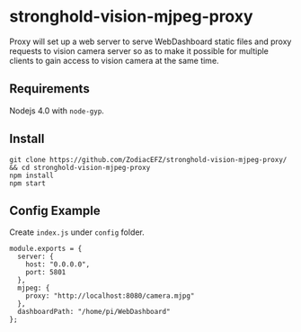 # stronghold-vision-mjpeg-proxy

Proxy will set up a web server to serve WebDashboard static files and proxy requests to vision camera server so as to
make it possible for multiple clients to gain access to vision camera at the same time.

## Requirements

Nodejs 4.0 with `node-gyp`.

## Install

```
git clone https://github.com/ZodiacEFZ/stronghold-vision-mjpeg-proxy/ && cd stronghold-vision-mjpeg-proxy
npm install
npm start
```

## Config Example

Create `index.js` under `config` folder.

    module.exports = {
      server: {
        host: "0.0.0.0",
        port: 5801  
      },
      mjpeg: {
        proxy: "http://localhost:8080/camera.mjpg"
      },
      dashboardPath: "/home/pi/WebDashboard"
    };
